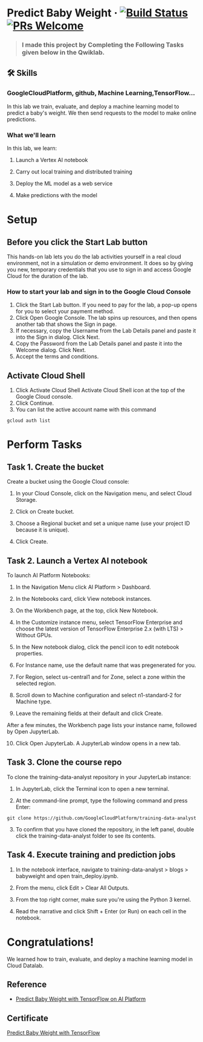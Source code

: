# Predict Baby Weight &middot; [![Build Status](https://img.shields.io/travis/npm/npm/latest.svg?style=flat-square)](https://travis-ci.org/npm/npm)[![PRs Welcome](https://img.shields.io/badge/PRs-welcome-brightgreen.svg?style=flat-square)](http://makeapullrequest.com)
> ### I made this project by Completing the Following Tasks given below in the Qwiklab.

## 🛠 Skills
### GoogleCloudPlatform, github, Machine Learning,TensorFlow...

In this lab we train, evaluate, and deploy a machine learning model to predict a baby's weight. We then send requests to the model to make online predictions.

### What we'll learn

In this lab, we learn:

1. Launch a Vertex AI notebook

2. Carry out local training and distributed training

3. Deploy the ML model as a web service

4. Make predictions with the model

# Setup

## Before you click the Start Lab button

This hands-on lab lets you do the lab activities yourself in a real cloud environment, not in a simulation or demo environment. It does so by giving you new, temporary credentials that you use to sign in and access Google Cloud for the duration of the lab.

### How to start your lab and sign in to the Google Cloud Console

1. Click the Start Lab button. If you need to pay for the lab, a pop-up opens for you to select your payment method.
2. Click Open Google Console. The lab spins up resources, and then opens another tab that shows the Sign in page.
3. If necessary, copy the Username from the Lab Details panel and paste it into the Sign in dialog. Click Next.
4. Copy the Password from the Lab Details panel and paste it into the Welcome dialog. Click Next.
5. Accept the terms and conditions.

## Activate Cloud Shell
1. Click Activate Cloud Shell Activate Cloud Shell icon at the top of the Google Cloud console.
2. Click Continue.
3. You can list the active account name with this command
```shell
gcloud auth list
```
# Perform Tasks
## Task 1. Create the bucket
Create a bucket using the Google Cloud console:

1. In your Cloud Console, click on the Navigation menu, and select Cloud Storage.

2. Click on Create bucket.

3. Choose a Regional bucket and set a unique name (use your project ID because it is unique).

4. Click Create.

## Task 2. Launch a Vertex AI notebook
To launch AI Platform Notebooks:

1. In the Navigation Menu click AI Platform > Dashboard.

2. In the Notebooks card, click View notebook instances.

3. On the Workbench page, at the top, click New Notebook.

4. In the Customize instance menu, select TensorFlow Enterprise and choose the latest version of TensorFlow Enterprise 2.x (with LTS) > Without GPUs.

5. In the New notebook dialog, click the pencil icon to edit notebook properties.

6. For Instance name, use the default name that was pregenerated for you.

7. For Region, select us-central1 and for Zone, select a zone within the selected region.

8. Scroll down to Machine configuration and select n1-standard-2 for Machine type.

9. Leave the remaining fields at their default and click Create.

After a few minutes, the Workbench page lists your instance name, followed by Open JupyterLab.

10. Click Open JupyterLab. A JupyterLab window opens in a new tab.

## Task 3. Clone the course repo

To clone the training-data-analyst repository in your JupyterLab instance:

1. In JupyterLab, click the Terminal icon to open a new terminal.

2. At the command-line prompt, type the following command and press Enter:

```shell
git clone https://github.com/GoogleCloudPlatform/training-data-analyst
```
3. To confirm that you have cloned the repository, in the left panel, double click the training-data-analyst folder to see its contents.


## Task 4. Execute training and prediction jobs

1. In the notebook interface, navigate to training-data-analyst > blogs > babyweight and open train_deploy.ipynb.

2. From the menu, click Edit > Clear All Outputs.

3. From the top right corner, make sure you're using the Python 3 kernel.

4. Read the narrative and click Shift + Enter (or Run) on each cell in the notebook.

# Congratulations!
We learned how to train, evaluate, and deploy a machine learning model in Cloud Datalab.

## Reference

 - [Predict Baby Weight with TensorFlow on AI Platform](https://googlecoursera.qwiklabs.com/focuses/23334910?parent=lti_session)
 
## Certificate

[Predict Baby Weight with TensorFlow](https://drive.google.com/drive/u/0/folders/1JEXJ0f2EhuZ7g3I77mh5JkBqJidm6Rlh)
